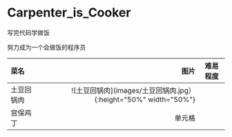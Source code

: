 # Carpenter_is_Cooker
写完代码学做饭

努力成为一个会做饭的程序员

| 菜名        | 图片       | 难易程度 |
| :-----     | ----:       | :----:  |
| 土豆回锅肉 | ![土豆回锅肉](images/土豆回锅肉.jpg） {:height="50%" width="50%"} |  |
| 宫保鸡丁 | 单元格 |  |
